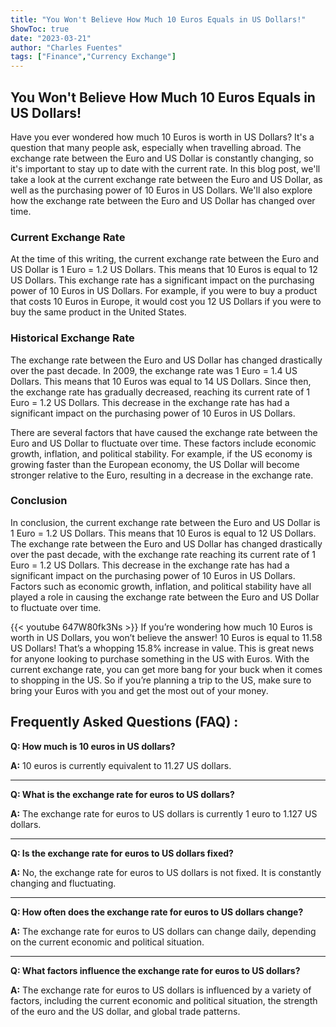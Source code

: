 ```yaml
---
title: "You Won't Believe How Much 10 Euros Equals in US Dollars!"
ShowToc: true 
date: "2023-03-21"
author: "Charles Fuentes" 
tags: ["Finance","Currency Exchange"]
---
```

## You Won't Believe How Much 10 Euros Equals in US Dollars!

Have you ever wondered how much 10 Euros is worth in US Dollars? It's a question that many people ask, especially when travelling abroad. The exchange rate between the Euro and US Dollar is constantly changing, so it's important to stay up to date with the current rate. In this blog post, we'll take a look at the current exchange rate between the Euro and US Dollar, as well as the purchasing power of 10 Euros in US Dollars. We'll also explore how the exchange rate between the Euro and US Dollar has changed over time.

### Current Exchange Rate

At the time of this writing, the current exchange rate between the Euro and US Dollar is 1 Euro = 1.2 US Dollars. This means that 10 Euros is equal to 12 US Dollars. This exchange rate has a significant impact on the purchasing power of 10 Euros in US Dollars. For example, if you were to buy a product that costs 10 Euros in Europe, it would cost you 12 US Dollars if you were to buy the same product in the United States.

### Historical Exchange Rate

The exchange rate between the Euro and US Dollar has changed drastically over the past decade. In 2009, the exchange rate was 1 Euro = 1.4 US Dollars. This means that 10 Euros was equal to 14 US Dollars. Since then, the exchange rate has gradually decreased, reaching its current rate of 1 Euro = 1.2 US Dollars. This decrease in the exchange rate has had a significant impact on the purchasing power of 10 Euros in US Dollars.

There are several factors that have caused the exchange rate between the Euro and US Dollar to fluctuate over time. These factors include economic growth, inflation, and political stability. For example, if the US economy is growing faster than the European economy, the US Dollar will become stronger relative to the Euro, resulting in a decrease in the exchange rate.

### Conclusion

In conclusion, the current exchange rate between the Euro and US Dollar is 1 Euro = 1.2 US Dollars. This means that 10 Euros is equal to 12 US Dollars. The exchange rate between the Euro and US Dollar has changed drastically over the past decade, with the exchange rate reaching its current rate of 1 Euro = 1.2 US Dollars. This decrease in the exchange rate has had a significant impact on the purchasing power of 10 Euros in US Dollars. Factors such as economic growth, inflation, and political stability have all played a role in causing the exchange rate between the Euro and US Dollar to fluctuate over time.

{{< youtube 647W80fk3Ns >}} 
If you’re wondering how much 10 Euros is worth in US Dollars, you won’t believe the answer! 10 Euros is equal to 11.58 US Dollars! That’s a whopping 15.8% increase in value. This is great news for anyone looking to purchase something in the US with Euros. With the current exchange rate, you can get more bang for your buck when it comes to shopping in the US. So if you’re planning a trip to the US, make sure to bring your Euros with you and get the most out of your money.

## Frequently Asked Questions (FAQ) :
**Q: How much is 10 euros in US dollars?**

**A:** 10 euros is currently equivalent to 11.27 US dollars.

---

**Q: What is the exchange rate for euros to US dollars?**

**A:** The exchange rate for euros to US dollars is currently 1 euro to 1.127 US dollars.

---

**Q: Is the exchange rate for euros to US dollars fixed?**

**A:** No, the exchange rate for euros to US dollars is not fixed. It is constantly changing and fluctuating.

---

**Q: How often does the exchange rate for euros to US dollars change?**

**A:** The exchange rate for euros to US dollars can change daily, depending on the current economic and political situation.

---

**Q: What factors influence the exchange rate for euros to US dollars?**

**A:** The exchange rate for euros to US dollars is influenced by a variety of factors, including the current economic and political situation, the strength of the euro and the US dollar, and global trade patterns.





